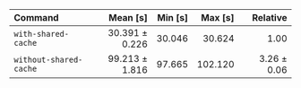 | Command | Mean [s] | Min [s] | Max [s] | Relative |
|:---|---:|---:|---:|---:|
| `with-shared-cache` | 30.391 ± 0.226 | 30.046 | 30.624 | 1.00 |
| `without-shared-cache` | 99.213 ± 1.816 | 97.665 | 102.120 | 3.26 ± 0.06 |
